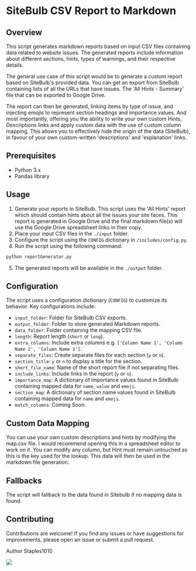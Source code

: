 # SiteBulb CSV Report to Markdown

## Overview
This script generates markdown reports based on input CSV files containing data related to website issues. The generated reports include information about different sections, hints, types of warnings, and their respective details.

The general use case of this script would be to generate a custom report based on SiteBulb's provided data. You can get an export from SiteBulb containing lists of all the URLs that have issues. The 'All Hints - Summary' file that can be exported to Google Drive.

The report can then be generated, linking items by type of issue, and injecting emojis to represent section headings and importance values. And most importantly, offering you the ability to write your own custom Hints, Descriptions links and apply custom data with the use of custom column mapping. This allows you to effectively hide the origin of the data (SiteBulb), in favour of your own custom-written 'descriptions' and 'explanation' links.

## Prerequisites
- Python 3.x
- Pandas library

## Usage
1. Generate your reports in SiteBulb. This script uses the 'All Hints' report which should contain hints about all the issues your site faces. This report is generated in Google Drive and the final markdown file(s) will use the Google Drive spreadsheet links in their copy.
2. Place your input CSV files in the `./input` folder.
3. Configure the script using the `CONFIG` dictionary in `/includes/config.py`.
4. Run the script using the following command:

```bash
python reportGenerator.py
```

5. The generated reports will be available in the `./output` folder.

## Configuration
The script uses a configuration dictionary (`CONFIG`) to customize its behavior. Key configurations include:

- `input_folder`: Folder for SiteBulb CSV exports.
- `output_folder`: Folder to store generated Markdown reports.
- `data_folder`: Folder containing the mapping CSV file.
- `length`: Report length (`short` or `long`).
- `extra_columns`: Include extra columns e.g. `['Column Name 1', 'Column Name 2', 'Column Name 3']`.
- `separate_files`: Create separate files for each section (`y` or `n`).
- `section_title`: `y` or `n` to display a title for the section.
- `short_file_name`: Name of the short report file if not separating files.
- `include_links`: Include links in the report (`y` or `n`).
- `importance_map`: A dictionary of importance values found in SiteBulb containing mapped data for `name`, `value` and `emoji`.
- `section_map`: A dictionary of section name values found in SiteBulb containing mapped data for `name` and `emoji`.
- `match_columns`: Coming Soon.

## Custom Data Mapping
You can use your own custom descriptions and hints by modifying the map.csv file. I would recommend opening this in a spreadsheet editor to work on it.
You can modify any column, but Hint must remain untouched as this is the key used for the lookup. This data will then be used in the markdown file generation.

## Fallbacks
The script will fallback to the data found in Sitebulb if no mapping data is found.

## Contributing
Contributions are welcome! If you find any issues or have suggestions for improvements, please open an issue or submit a pull request.

Author Staples1010

<a href="https://www.buymeacoffee.com/Invulnerable.Orc"><img src="https://img.buymeacoffee.com/button-api/?text=Buy me a coffee&emoji=&slug=Invulnerable.Orc&button_colour=FFDD00&font_colour=000000&font_family=Cookie&outline_colour=000000&coffee_colour=ffffff" /></a>

